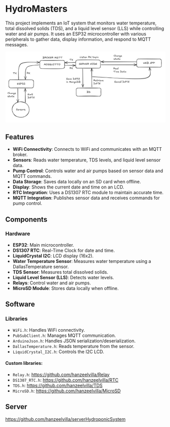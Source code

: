# HydroMasters

This project implements an IoT system that monitors water temperature, total dissolved solids (TDS), and a liquid level sensor (LLS) while controlling water and air pumps. It uses an ESP32 microcontroller with various peripherals to gather data, display information, and respond to MQTT messages.

![Logic](logic.jpg)

## Features
* **WiFi Connectivity**: Connects to WiFi and communicates with an MQTT broker.
* **Sensors**: Reads water temperature, TDS levels, and liquid level sensor data.
* **Pump Control**: Controls water and air pumps based on sensor data and MQTT commands.
* **Data Storage**: Saves data locally on an SD card when offline.
* **Display**: Shows the current date and time on an LCD.
* **RTC Integration**: Uses a DS1307 RTC module to maintain accurate time.
* **MQTT Integration**: Publishes sensor data and receives commands for pump control.

## Components
### Hardware
* **ESP32**: Main microcontroller.
* **DS1307 RTC**: Real-Time Clock for date and time.
* **LiquidCrystal I2C**: LCD display (16x2).
* **Water Temperature Sensor**: Measures water temperature using a DallasTemperature sensor.
* **TDS Sensor**: Measures total dissolved solids.
* **Liquid Level Sensor (LLS)**: Detects water levels.
* **Relays**: Control water and air pumps.
* **MicroSD Module**: Stores data locally when offline.

## Software
### Libraries
* `WiFi.h`: Handles WiFi connectivity.
* `PubSubClient.h`: Manages MQTT communication.
* `ArduinoJson.h`: Handles JSON serialization/deserialization.
* `DallasTemperature.h`: Reads temperature from the sensor.
* `LiquidCrystal_I2C.h`: Controls the I2C LCD.
#### Custom libraries:
* `Relay.h`: https://github.com/hanzeelvilla/Relay
* `DS1307_RTC.h`: https://github.com/hanzeelvilla/RTC
* `TDS.h`: https://github.com/hanzeelvilla/TDS
* `MicroSD.h`: https://github.com/hanzeelvilla/MicroSD


## Server
https://github.com/hanzeelvilla/serverHydroponicSystem